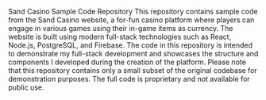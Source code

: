 Sand Casino Sample Code Repository
This repository contains sample code from the Sand Casino website, a for-fun casino platform where players can engage in various games using their in-game items as currency. The website is built using modern full-stack technologies such as React, Node.js, PostgreSQL, and Firebase. The code in this repository is intended to demonstrate my full-stack development and showcases the structure and components I developed during the creation of the platform.
Please note that this repository contains only a small subset of the original codebase for demonstration purposes. The full code is proprietary and not available for public use.
